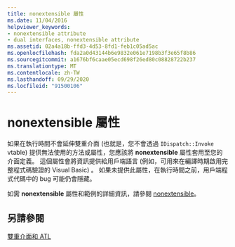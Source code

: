 ```yaml
---
title: nonextensible 屬性
ms.date: 11/04/2016
helpviewer_keywords:
- nonextensible attribute
- dual interfaces, nonextensible attribute
ms.assetid: 02a4a18b-ffd3-4d53-8fd1-feb1c05ad5ac
ms.openlocfilehash: fda2a0d43144b6e9832e061e7198b3f3e65f8b86
ms.sourcegitcommit: a1676bf6caae05ecd698f26ed80c08828722b237
ms.translationtype: MT
ms.contentlocale: zh-TW
ms.lasthandoff: 09/29/2020
ms.locfileid: "91500106"
---
```

# <a name="nonextensible-attribute"></a>nonextensible 屬性

如果在執行時間不會延伸雙重介面 (也就是，您不會透過 `IDispatch::Invoke` vtable) 提供無法使用的方法或屬性，您應該將 **nonextensible** 屬性套用至您的介面定義。 這個屬性會將資訊提供給用戶端語言 (例如，可用來在編譯時期啟用完整程式碼驗證的 Visual Basic) 。 如果未提供此屬性，在執行時間之前，用戶端程式代碼中的 bug 可能仍會隱藏。

如需 **nonextensible** 屬性和範例的詳細資訊，請參閱 [nonextensible](../windows/attributes/nonextensible.md)。

## <a name="see-also"></a>另請參閱

[雙重介面和 ATL](../atl/dual-interfaces-and-atl.md)
